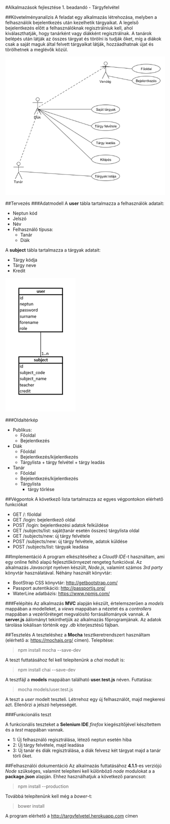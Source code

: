 #Alkalmazások fejlesztése 1. beadandó - Tárgyfelvétel

##Követelményanalízis
A feladat egy alkalmazás létrehozása, melyben a felhasználók bejelentkezés után kezelhetik tárgyaikat. A legelső bejelentkezés előtt a felhasználóknak regisztrálniuk kell, ahol kiválaszthatják, hogy tanárként vagy diákként regisztrálnak. A tanárok belépés után látják az összes tárgyat és törölni is tudják őket, míg a diákok csak a saját maguk által felvett tárgyaikat látják, hozzáadhatnak újat és törölhetnek a meglévők közül.

![Eset diagramm](docs/img/eset.png)

##Tervezés
###Adatmodell
A **user** tábla tartalmazza a felhasználók adatait:
  - Neptun kód
  - Jelszó
  - Név
  - Felhasználó típusa:
    + Tanár
    + Diák
  
A **subject** tábla tartalmazza a tárgyak adatait:
  - Tárgy kódja
  - Tárgy neve
  - Kredit
  
![Eset diagramm](docs/img/tabla.png)

###Oldaltérkép
* Publikus:
	- Főoldal
	- Bejelentkezés
* Diák
	- Főoldal
	- Bejelentkezés/kijelentkezés
	- Tárgylista
		  + tárgy felvétel
		  + tárgy leadás
* Tanár
	- Főoldal
	- Bejelentkezés/kijelentkezés
	- Tárgylista
		+ tárgy törlése

##Végpontok
A következő lista tartalmazza az egyes végpontokon elérhető funkciókat

* GET /: főoldal
* GET /login: bejelentkező oldal
* POST /login: bejelentkezési adatok felküldése
* GET /subjects/list: saját(tanár esetén összes) tárgylista oldal
* GET /subjects/new: új tárgy felvétele
* POST /subjects/new: új tárgy felvétele, adatok küldése
* POST /subjects/list: tárgyak leadása

##Implementáció
A program elkészítéséhez a *Cloud9 IDE*-t használtam, ami egy online felhő alapú fejlesztőkörnyezet rengeteg funkcióval.
Az alkalmazás *Javascript* nyelven készült, *Node.js*, valamint számos *3rd party* könyvtár használatával.
Néhány használt könyvtár:
- BootStrap CSS könyvtár: http://getbootstrap.com/
- Passport autentikáció: http://passportjs.org/
- WaterLine adatbázis: https://www.npmjs.com/

###Felépítés
Az alkalmazás **MVC** alapján készült, értelemszerűen a *models* mappában a modelleket, a *views* mappában a nézetet és a *controllers* mappában a vezérlőréteget megvalósító forrásállományok vannak. A **server.js** áálományt tekinthetjük az alkalmazás főprogramjának. Az adatok tárolása lokálisan történik egy *.db* kiterjesztésű fájban.

##Tesztelés
A teszteléshez a **Mocha** tesztkeretrendszert használtam (elérhető a: https://mochajs.org/ címen).
Telepítése: 
> npm install mocha --save-dev

A teszt futtatásához fel kell telepítenünk a *chai* modult is:
> npm install chai --save-dev

A tesztfájl a **models** mappában található **user.test.js** néven.
Futtatása:
> mocha models/user.test.js

A teszt a *user* modelt teszteli. Létrrehoz egy új felhasználót, majd megkeresi azt. Ellenőrzi a jelszó helyességét.

###Funkcionális teszt

A funkcionális teszteket a **Selenium IDE** *firefox* kiegészítőjével készítettem és a *test* mappában vannak.
* 1: Új felhasználó regisztrálása, létező neptun esetén hiba
* 2: Új tárgy felvétele, majd leadása
* 3: Új tanár és diák regisztrálása, a diák felvesz két tárgyat majd a tanár törli őket.

##Felhasználói dokumentáció
Az alkalmazás futtatásához **4.1.1**-es verziójú *Node* szükséges, valamint telepíteni kell különböző *node* modulokat a a **package.json** alapján.
Ehhez használhatjuk a következő parancsot:   
 > npm install --production 
 
Továbbá telepítenünk kell még a *bower*-t:
> bower install

A program elérhető a http://targyfelvetel.herokuapp.com címen
